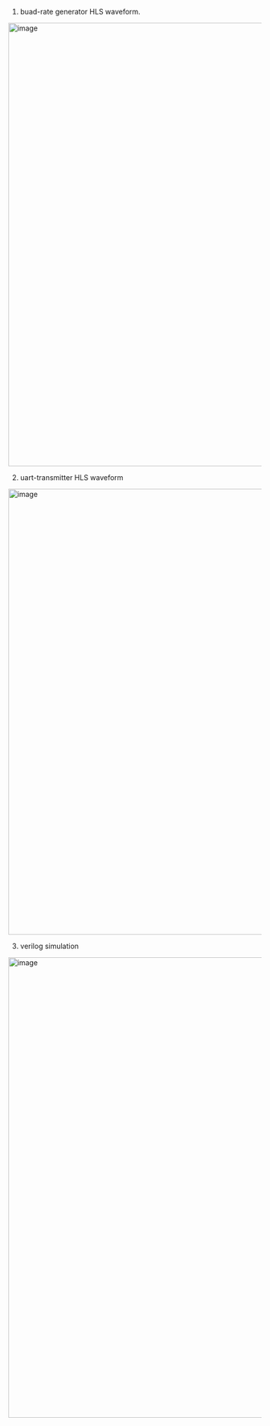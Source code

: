 1. buad-rate generator HLS waveform.
<img width="882" alt="image" src="https://github.com/user-attachments/assets/f2fed964-5aff-46f9-b126-fb2a88cf65da" />

2. uart-transmitter HLS waveform
<img width="887" alt="image" src="https://github.com/user-attachments/assets/c13cf273-ce35-4d46-a81e-5499bf699a45" />

3. verilog simulation
<img width="916" alt="image" src="https://github.com/user-attachments/assets/8d3eeb19-7469-4526-81ee-43da64904cb0" />
